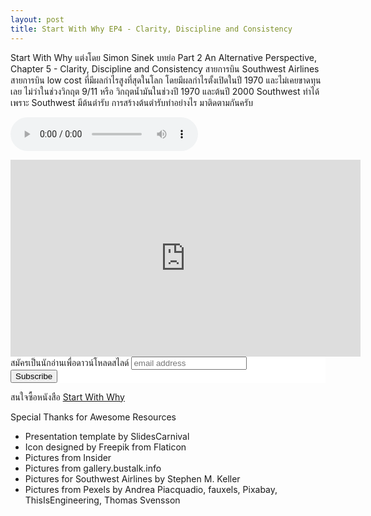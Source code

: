 ```yaml
---
layout: post
title: Start With Why EP4 - Clarity, Discipline and Consistency
---
```

Start With Why แต่งโดย Simon Sinek
บทย่อ Part 2 An Alternative Perspective, Chapter 5 - Clarity, Discipline and Consistency
สายการบิน Southwest Airlines สายการบิน low cost ที่มีผลกำไรสูงที่สุดในโลก โดยมีผลกำไรตั้งเปิดในปี 1970 และไม่เคยขาดทุนเลย ไม่ว่าในช่วงวิกฤต 9/11 หรือ วิกฤตน้ำมันในช่วงปี 1970 และต้นปี 2000 Southwest ทำได้เพราะ Southwest มีต้นตำรับ การสร้างต้นตำรับทำอย่างไร มาติดตามกันครับ

<audio src="/player/web/audio/startWithWhyEP4.mp3" controls preload></audio>

<iframe width="560" height="315" src="https://www.youtube.com/embed/rB_Mm7Oov1U" frameborder="0" allow="accelerometer; autoplay; clipboard-write; encrypted-media; gyroscope; picture-in-picture"></iframe>
<!-- Begin Mailchimp Signup Form -->
<link href="//cdn-images.mailchimp.com/embedcode/slim-10_7.css" rel="stylesheet" type="text/css">
<style type="text/css">
    #mc_embed_signup{background:#fff; clear:left; font:14px Helvetica,Arial,sans-serif; }
    /* Add your own Mailchimp form style overrides in your site stylesheet or in this style block.
       We recommend moving this block and the preceding CSS link to the HEAD of your HTML file. */
</style>
<div id="mc_embed_signup">
<form action="https://bookkery.us2.list-manage.com/subscribe/post?u=1554382b42fb23935404d7a17&amp;id=652ef195e7" method="post" id="mc-embedded-subscribe-form" name="mc-embedded-subscribe-form" class="validate" target="_blank" novalidate>
    <div id="mc_embed_signup_scroll">
    <label for="mce-EMAIL">สมัครเป็นนักอ่านเพื่อดาวน์โหลดสไลด์</label>
    <input type="email" value="" name="EMAIL" class="email" id="mce-EMAIL" placeholder="email address" required>
    <!-- real people should not fill this in and expect good things - do not remove this or risk form bot signups-->
    <div style="position: absolute; left: -5000px;" aria-hidden="true"><input type="text" name="b_1554382b42fb23935404d7a17_652ef195e7" tabindex="-1" value=""></div>
    <div class="clear"><input type="submit" value="Subscribe" name="subscribe" id="mc-embedded-subscribe" class="button"></div>
    </div>
</form>
</div>

สนใจซื้อหนังสือ <a href="https://amzn.to/3m5VYEQ">Start With Why</a>

Special Thanks for Awesome Resources
- Presentation template by SlidesCarnival
- Icon designed by Freepik from Flaticon
- Pictures from Insider
- Pictures from gallery.bustalk.info
- Pictures for Southwest Airlines by Stephen M. Keller
- Pictures from Pexels by Andrea Piacquadio, fauxels, Pixabay, ThisIsEngineering, Thomas Svensson
